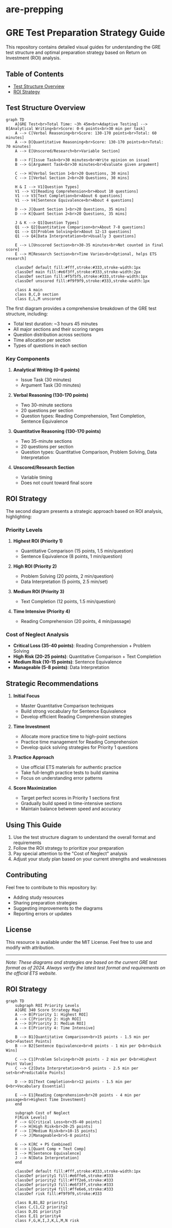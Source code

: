 # are-prepping

# GRE Test Preparation Strategy Guide

This repository contains detailed visual guides for understanding the GRE test structure and optimal preparation strategy based on Return on Investment (ROI) analysis.

## Table of Contents
- [Test Structure Overview](#test-structure-overview)
- [ROI Strategy](#roi-strategy)

## Test Structure Overview


```mermaid
graph TD
    A[GRE Test<br>Total Time: ~3h 45m<br>Adaptive Testing] --> B[Analytical Writing<br>Score: 0-6 points<br>30 min per task]
    A --> C[Verbal Reasoning<br>Score: 130-170 points<br>Total: 60 minutes]
    A --> D[Quantitative Reasoning<br>Score: 130-170 points<br>Total: 70 minutes]
    A --> E[Unscored/Research<br>Variable Section]

    B --> F[Issue Task<br>30 minutes<br>Write opinion on issue]
    B --> G[Argument Task<br>30 minutes<br>Evaluate given argument]

    C --> H[Verbal Section 1<br>20 Questions, 30 mins]
    C --> I[Verbal Section 2<br>20 Questions, 30 mins]
    
    H & I --> V1[Question Types]
    V1 --> V2[Reading Comprehension<br>About 10 questions]
    V1 --> V3[Text Completion<br>About 6 questions]
    V1 --> V4[Sentence Equivalence<br>About 4 questions]

    D --> J[Quant Section 1<br>20 Questions, 35 mins]
    D --> K[Quant Section 2<br>20 Questions, 35 mins]
    
    J & K --> Q1[Question Types]
    Q1 --> Q2[Quantitative Comparison<br>About 7-8 questions]
    Q1 --> Q3[Problem Solving<br>About 12-13 questions]
    Q1 --> Q4[Data Interpretation<br>Usually 3 questions]

    E --> L[Unscored Section<br>30-35 minutes<br>Not counted in final score]
    E --> M[Research Section<br>Time Varies<br>Optional, helps ETS research]

    classDef default fill:#fff,stroke:#333,stroke-width:1px
    classDef main fill:#e6f3ff,stroke:#333,stroke-width:2px
    classDef section fill:#f5f5f5,stroke:#333,stroke-width:1px
    classDef unscored fill:#f9f9f9,stroke:#333,stroke-width:1px

    class A main
    class B,C,D section
    class E,L,M unscored
```

The first diagram provides a comprehensive breakdown of the GRE test structure, including:
- Total test duration: ~3 hours 45 minutes
- All major sections and their scoring ranges
- Question distribution across sections
- Time allocation per section
- Types of questions in each section

### Key Components
1. **Analytical Writing (0-6 points)**
   - Issue Task (30 minutes)
   - Argument Task (30 minutes)

2. **Verbal Reasoning (130-170 points)**
   - Two 30-minute sections
   - 20 questions per section
   - Question types: Reading Comprehension, Text Completion, Sentence Equivalence

3. **Quantitative Reasoning (130-170 points)**
   - Two 35-minute sections
   - 20 questions per section
   - Question types: Quantitative Comparison, Problem Solving, Data Interpretation

4. **Unscored/Research Section**
   - Variable timing
   - Does not count toward final score

## ROI Strategy

The second diagram presents a strategic approach based on ROI analysis, highlighting:

### Priority Levels

1. **Highest ROI (Priority 1)**
   - Quantitative Comparison (15 points, 1.5 min/question)
   - Sentence Equivalence (8 points, 1 min/question)

2. **High ROI (Priority 2)**
   - Problem Solving (20 points, 2 min/question)
   - Data Interpretation (5 points, 2.5 min/set)

3. **Medium ROI (Priority 3)**
   - Text Completion (12 points, 1.5 min/question)

4. **Time Intensive (Priority 4)**
   - Reading Comprehension (20 points, 4 min/passage)

### Cost of Neglect Analysis
- **Critical Loss (35-40 points)**: Reading Comprehension + Problem Solving
- **High Risk (20-25 points)**: Quantitative Comparison + Text Completion
- **Medium Risk (10-15 points)**: Sentence Equivalence
- **Manageable (5-8 points)**: Data Interpretation

## Strategic Recommendations

1. **Initial Focus**
   - Master Quantitative Comparison techniques
   - Build strong vocabulary for Sentence Equivalence
   - Develop efficient Reading Comprehension strategies

2. **Time Investment**
   - Allocate more practice time to high-point sections
   - Practice time management for Reading Comprehension
   - Develop quick solving strategies for Priority 1 questions

3. **Practice Approach**
   - Use official ETS materials for authentic practice
   - Take full-length practice tests to build stamina
   - Focus on understanding error patterns

4. **Score Maximization**
   - Target perfect scores in Priority 1 sections first
   - Gradually build speed in time-intensive sections
   - Maintain balance between speed and accuracy

## Using This Guide

1. Use the test structure diagram to understand the overall format and requirements
2. Follow the ROI strategy to prioritize your preparation
3. Pay special attention to the "Cost of Neglect" analysis
4. Adjust your study plan based on your current strengths and weaknesses

## Contributing

Feel free to contribute to this repository by:
- Adding study resources
- Sharing preparation strategies
- Suggesting improvements to the diagrams
- Reporting errors or updates

## License

This resource is available under the MIT License. Feel free to use and modify with attribution.

---
*Note: These diagrams and strategies are based on the current GRE test format as of 2024. Always verify the latest test format and requirements on the official ETS website.*

## ROI Strategy
```mermaid
graph TD
    subgraph ROI Priority Levels
    A[GRE 340 Score Strategy Map]
    A --> B[Priority 1: Highest ROI]
    A --> C[Priority 2: High ROI]
    A --> D[Priority 3: Medium ROI]
    A --> E[Priority 4: Time Intensive]

    B --> B1[Quantitative Comparison<br>15 points - 1.5 min per Q<br>Fastest Points]
    B --> B2[Sentence Equivalence<br>8 points - 1 min per Q<br>Quick Wins]

    C --> C1[Problem Solving<br>20 points - 2 min per Q<br>Highest Point Value]
    C --> C2[Data Interpretation<br>5 points - 2.5 min per set<br>Predictable Points]

    D --> D1[Text Completion<br>12 points - 1.5 min per Q<br>Vocabulary Essential]

    E --> E1[Reading Comprehension<br>20 points - 4 min per passage<br>Highest Time Investment]
    end

    subgraph Cost of Neglect
    F[Risk Levels]
    F --> G[Critical Loss<br>35-40 points]
    F --> H[High Risk<br>20-25 points]
    F --> I[Medium Risk<br>10-15 points]
    F --> J[Manageable<br>5-8 points]

    G --> K[RC + PS Combined]
    H --> L[Quant Comp + Text Comp]
    I --> M[Sentence Equivalence]
    J --> N[Data Interpretation]
    end

    classDef default fill:#fff,stroke:#333,stroke-width:1px
    classDef priority1 fill:#e6ffe6,stroke:#333
    classDef priority2 fill:#fff2e6,stroke:#333
    classDef priority3 fill:#e6f3ff,stroke:#333
    classDef priority4 fill:#ffe6e6,stroke:#333
    classDef risk fill:#f9f9f9,stroke:#333

    class B,B1,B2 priority1
    class C,C1,C2 priority2
    class D,D1 priority3
    class E,E1 priority4
    class F,G,H,I,J,K,L,M,N risk
```